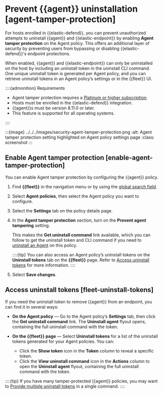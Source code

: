 # Prevent {{agent}} uninstallation [agent-tamper-protection]

For hosts enrolled in {{elastic-defend}}, you can prevent unauthorized attempts to uninstall {{agent}} and {{elastic-endpoint}} by enabling **Agent tamper protection** on the Agent policy. This offers an additional layer of security by preventing users from bypassing or disabling {{elastic-defend}}'s endpoint protections.

When enabled, {{agent}} and {{elastic-endpoint}} can only be uninstalled on the host by including an uninstall token in the uninstall CLI command. One unique uninstall token is generated per Agent policy, and you can retrieve uninstall tokens in an Agent policy’s settings or in the {{fleet}} UI.

::::{admonition} Requirements
* Agent tamper protection requires a [Platinum or higher subscription](https://www.elastic.co/pricing).
* Hosts must be enrolled in the {{elastic-defend}} integration.
* {{agent}}s must be version 8.11.0 or later.
* This feature is supported for all operating systems.

::::


:::{image} ../../../images/security-agent-tamper-protection.png
:alt: Agent tamper protection setting highlighted on Agent policy settings page
:class: screenshot
:::


## Enable Agent tamper protection [enable-agent-tamper-protection]

You can enable Agent tamper protection by configuring the {{agent}} policy.

1. Find **{{fleet}}** in the navigation menu or by using the [global search field](../../../get-started/the-stack.md#kibana-navigation-search).
2. Select **Agent policies**, then select the Agent policy you want to configure.
3. Select the **Settings** tab on the policy details page.
4. In the **Agent tamper protection** section, turn on the **Prevent agent tampering** setting.

    This makes the **Get uninstall command** link available, which you can follow to get the uninstall token and CLI command if you need to [uninstall an Agent](../../../solutions/security/configure-elastic-defend/uninstall-elastic-agent.md) on this policy.

    ::::{tip}
    You can also access an Agent policy’s uninstall tokens on the **Uninstall tokens** tab on the **{{fleet}}** page. Refer to [Access uninstall tokens](../../../solutions/security/configure-elastic-defend/prevent-elastic-agent-uninstallation.md#fleet-uninstall-tokens) for more information.
    ::::

5. Select **Save changes**.


## Access uninstall tokens [fleet-uninstall-tokens]

If you need the uninstall token to remove {{agent}} from an endpoint, you can find it in several ways:

* **On the Agent policy** — Go to the Agent policy’s **Settings** tab, then click the **Get uninstall command** link. The **Uninstall agent** flyout opens, containing the full uninstall command with the token.
* **On the {{fleet}} page** — Select **Uninstall tokens** for a list of the uninstall tokens generated for your Agent policies. You can:

    * Click the **Show token** icon in the **Token** column to reveal a specific token.
    * Click the **View uninstall command** icon in the **Actions** column to open the **Uninstall agent** flyout, containing the full uninstall command with the token.


::::{tip}
If you have many tamper-protected {{agent}} policies, you may want to [Provide multiple uninstall tokens](../../../solutions/security/configure-elastic-defend/uninstall-elastic-agent.md#multiple-uninstall-tokens) in a single command.
::::


